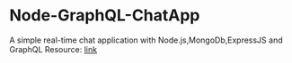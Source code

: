# Node-GraphQL-ChatApp
A simple real-time chat application with Node.js,MongoDb,ExpressJS and GraphQL 
Resource: [link](https://medium.com/the-andela-way/how-to-build-a-real-time-chat-application-with-node-js-graphql-and-react-1-d06cfbc52c8c)
